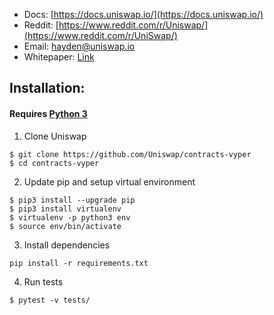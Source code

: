 * Docs: [https://docs.uniswap.io/](https://docs.uniswap.io/)
* Reddit: [https://www.reddit.com/r/Uniswap/](https://www.reddit.com/r/UniSwap/)
* Email: [hayden@uniswap.io](mailto:hayden@uniswap.io)
* Whitepaper: [Link](https://hackmd.io/C-DvwDSfSxuh-Gd4WKE_ig)

## Installation:

#### Requires [Python 3](https://www.python.org/download/releases/3.0/)

1) Clone Uniswap
```
$ git clone https://github.com/Uniswap/contracts-vyper
$ cd contracts-vyper
```

2) Update pip and setup virtual environment
```
$ pip3 install --upgrade pip
$ pip3 install virtualenv
$ virtualenv -p python3 env
$ source env/bin/activate
```

3) Install dependencies
```
pip install -r requirements.txt
```

4) Run tests
```
$ pytest -v tests/
```
